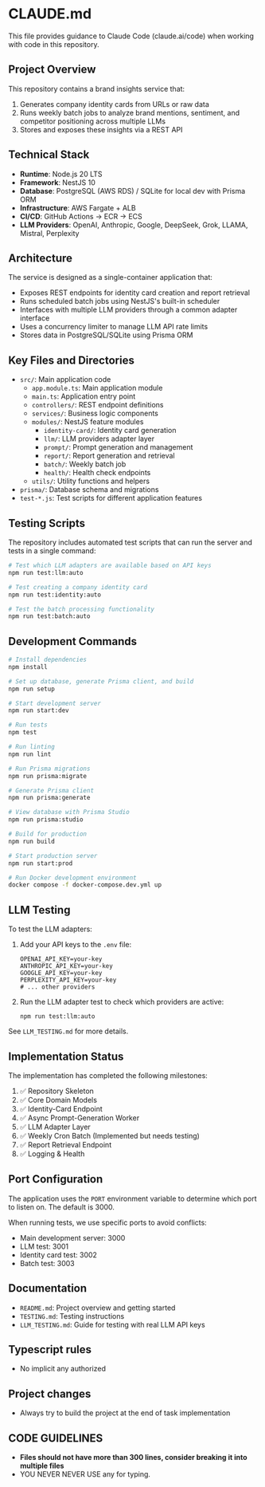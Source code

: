 # CLAUDE.md

This file provides guidance to Claude Code (claude.ai/code) when working with code in this repository.

## Project Overview

This repository contains a brand insights service that:
1. Generates company identity cards from URLs or raw data
2. Runs weekly batch jobs to analyze brand mentions, sentiment, and competitor positioning across multiple LLMs
3. Stores and exposes these insights via a REST API

## Technical Stack

- **Runtime**: Node.js 20 LTS
- **Framework**: NestJS 10
- **Database**: PostgreSQL (AWS RDS) / SQLite for local dev with Prisma ORM
- **Infrastructure**: AWS Fargate + ALB
- **CI/CD**: GitHub Actions → ECR → ECS
- **LLM Providers**: OpenAI, Anthropic, Google, DeepSeek, Grok, LLAMA, Mistral, Perplexity

## Architecture

The service is designed as a single-container application that:
- Exposes REST endpoints for identity card creation and report retrieval
- Runs scheduled batch jobs using NestJS's built-in scheduler
- Interfaces with multiple LLM providers through a common adapter interface
- Uses a concurrency limiter to manage LLM API rate limits
- Stores data in PostgreSQL/SQLite using Prisma ORM

## Key Files and Directories

- `src/`: Main application code
  - `app.module.ts`: Main application module
  - `main.ts`: Application entry point
  - `controllers/`: REST endpoint definitions
  - `services/`: Business logic components
  - `modules/`: NestJS feature modules
    - `identity-card/`: Identity card generation
    - `llm/`: LLM providers adapter layer
    - `prompt/`: Prompt generation and management
    - `report/`: Report generation and retrieval
    - `batch/`: Weekly batch job
    - `health/`: Health check endpoints
  - `utils/`: Utility functions and helpers
- `prisma/`: Database schema and migrations
- `test-*.js`: Test scripts for different application features

## Testing Scripts

The repository includes automated test scripts that can run the server and tests in a single command:

```bash
# Test which LLM adapters are available based on API keys
npm run test:llm:auto

# Test creating a company identity card
npm run test:identity:auto

# Test the batch processing functionality
npm run test:batch:auto
```

## Development Commands

```bash
# Install dependencies
npm install

# Set up database, generate Prisma client, and build
npm run setup

# Start development server
npm run start:dev

# Run tests
npm test

# Run linting
npm run lint

# Run Prisma migrations
npm run prisma:migrate

# Generate Prisma client
npm run prisma:generate

# View database with Prisma Studio
npm run prisma:studio

# Build for production
npm run build

# Start production server
npm run start:prod

# Run Docker development environment
docker compose -f docker-compose.dev.yml up
```

## LLM Testing

To test the LLM adapters:

1. Add your API keys to the `.env` file:
   ```
   OPENAI_API_KEY=your-key
   ANTHROPIC_API_KEY=your-key
   GOOGLE_API_KEY=your-key
   PERPLEXITY_API_KEY=your-key
   # ... other providers
   ```

2. Run the LLM adapter test to check which providers are active:
   ```
   npm run test:llm:auto
   ```

See `LLM_TESTING.md` for more details.

## Implementation Status

The implementation has completed the following milestones:

1. ✅ Repository Skeleton
2. ✅ Core Domain Models
3. ✅ Identity-Card Endpoint
4. ✅ Async Prompt-Generation Worker
5. ✅ LLM Adapter Layer
6. ✅ Weekly Cron Batch (Implemented but needs testing)
7. ✅ Report Retrieval Endpoint
8. ✅ Logging & Health

## Port Configuration

The application uses the `PORT` environment variable to determine which port to listen on. The default is 3000.

When running tests, we use specific ports to avoid conflicts:
- Main development server: 3000
- LLM test: 3001
- Identity card test: 3002
- Batch test: 3003

## Documentation

- `README.md`: Project overview and getting started
- `TESTING.md`: Testing instructions
- `LLM_TESTING.md`: Guide for testing with real LLM API keys

## Typescript rules
- No implicit any authorized

## Project changes
- Always try to build the project at the end of task implementation

## CODE GUIDELINES
- **Files should not have more than 300 lines, consider breaking it into multiple files**
- YOU NEVER NEVER USE any for typing. 